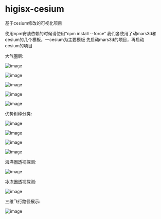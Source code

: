 # higisx-cesium
基于cesium修改的可视化项目

使用npm安装依赖的时候请使用“npm install --force”
我们各使用了动mars3d和cesium的几个模板，一cesium为主要模板
先启动mars3d的项目，再启动cesium的项目


大气圈层:


![image](https://github.com/user-attachments/assets/a2a93f87-4bc8-40a0-87cd-a067f5e006ae)


![image](https://github.com/user-attachments/assets/56134642-671a-4f02-a342-19e522cd3033)


![image](https://github.com/user-attachments/assets/2f3e76df-ecb8-44f2-b843-552148be687b)


![image](https://github.com/user-attachments/assets/fddd38e6-8337-41b6-8bad-37d85036ee60)


![image](https://github.com/user-attachments/assets/fa25dfbe-87dd-4641-ab43-32baa2f98598)


优势树种分类:


![image](https://github.com/user-attachments/assets/1e125d16-5496-4c48-a6a9-00fdde64f9fd)


![image](https://github.com/user-attachments/assets/66927921-f263-47f5-9102-322853e6075c)


![image](https://github.com/user-attachments/assets/f7b2cbf8-e452-4c67-9e1c-53eccfe2b353)


![image](https://github.com/user-attachments/assets/10665c47-c4eb-42ab-8c86-714b90afc817)


海洋圈透视探测:


![image](https://github.com/user-attachments/assets/2b5e3539-9350-48b2-8d28-f6614de0ffa6)


冰冻圈透视探测:


![image](https://github.com/user-attachments/assets/d32389ac-98e2-4baf-b04d-3929f308d365)


三维飞行路径展示:


![image](https://github.com/user-attachments/assets/6c6f8bcd-38ac-4666-a296-315f5af33374)
